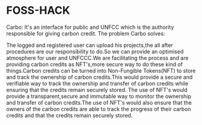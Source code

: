 # FOSS-HACK

Carbo: It's an interface for public and UNFCC which is the authority responsible for giving carbon credit.
The problem Carbo solves:

The logged and registered user can upload his projects,the all after procedures are our responsibility to do.So we can provide an optimised atmosphere for user and UNFCCC.We are facilitating the process and are providing carbon credits as NFT's,more secure way to do these kind of things.Carbon credits can be turned into Non-Fungible Tokens(NFT) to store and track the ownership of carbon credits.This would provide a secure and verifiable way to track the ownership and transfer of carbon credits while ensuring that the credits remain securely stored.
The use of NFT's would provide a transparent,secure and immutable way to monitor the ownership and transfer of carbon credits.The use of NFT's would also ensure that the owners of the carbon credits are able to track the progress of their carbon credits and that the credits remain securely stored.
